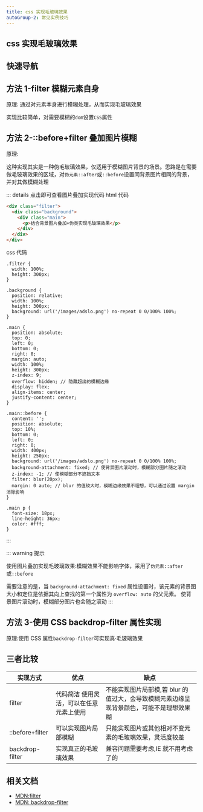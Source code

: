 ```yaml
---
title: css 实现毛玻璃效果
autoGroup-2: 常见实例技巧
---
```


## css 实现毛玻璃效果

## 快速导航

<TOC />

## 方法 1-filter 模糊元素自身

原理: 通过对元素本身进行模糊处理，从而实现毛玻璃效果

实现比较简单，对需要模糊的`dom`设置`CSS`属性

<exampleskill-glassEffectFilter />

## 方法 2-::before+filter 叠加图片模糊

原理:

这种实现其实是一种伪毛玻璃效果，仅适用于模糊图片背景的场景。思路是在需要做毛玻璃效果的区域，对`伪元素::after`或`::before`设置同背景图片相同的背景，并对其做模糊处理

<exampleskill-glassEffectBefore />

::: details 点击即可查看图片叠加实现代码
html 代码

```html
<div class="filter">
  <div class="background">
    <div class="main">
      <p>结合背景图片叠加+伪类实现毛玻璃效果</p>
    </div>
  </div>
</div>
```

css 代码

```css{10,38,39,40,41,42}
.filter {
  width: 100%;
  height: 300px;
}

.background {
  position: relative;
  width: 100%;
  height: 300px;
  background: url('/images/adslo.png') no-repeat 0 0/100% 100%;
}

.main {
  position: absolute;
  top: 0;
  left: 0;
  bottom: 0;
  right: 0;
  margin: auto;
  width: 100%;
  height: 300px;
  z-index: 9;
  overflow: hidden; // 隐藏超出的模糊边缘
  display: flex;
  align-items: center;
  justify-content: center;
}

.main::before {
  content: '';
  position: absolute;
  top: 10%;
  bottom: 0;
  left: 0;
  right: 0;
  width: 400px;
  height: 250px;
  background: url('/images/adslo.png') no-repeat 0 0/100% 100%;
  background-attachment: fixed; // 使背景图片滚动时，模糊部分图片随之滚动
  z-index: -1; // 使模糊部分不遮挡文本
  filter: blur(20px);
  margin: 0 auto; // blur 的值较大时，模糊边缘效果不理想，可以通过设置 margin 消除影响
}

.main p {
  font-size: 18px;
  line-height: 36px;
  color: #fff;
}
```

:::

::: warning 提示

使用图片叠加实现毛玻璃效果:模糊效果不能影响字体，采用了`伪元素::after`或`::before`

需要注意的是，当 `background-attachment: fixed` 属性设置时，该元素的背景图大小和定位是依据其向上查找的第一个属性为 `overflow: auto` 的父元素。 使背景图片滚动时，模糊部分图片也会随之滚动
:::

## 方法 3-使用 CSS backdrop-filter 属性实现

原理:使用 CSS 属性`backdrop-filter`可实现真·毛玻璃效果

<exampleskill-glassEffectBackdrop />

## 三者比较

| 实现方式        | 优点                                    | 缺点                                                                                    |
| --------------- | --------------------------------------- | --------------------------------------------------------------------------------------- |
| filter          | 代码简洁 使用灵活，可以在任意元素上使用 | 不能实现图片局部模,若 blur 的值过大，会导致模糊元素边缘呈现背景颜色，可能不是理想效果糊 |
| ::before+filter | 可以实现图片局部模糊                    | 只能实现图片或其他相对不变元素的毛玻璃效果，灵活度较差                                  |
| backdrop-filter | 实现真正的毛玻璃效果                    | 兼容问题需要考虑,IE 就不用考虑了的                                                      |

## 相关文档

- [MDN:filter](https://developer.mozilla.org/zh-CN/docs/Web/CSS/filter)
- [MDN: backdrop-filter](https://developer.mozilla.org/zh-CN/docs/Web/CSS/backdrop-filter)

<footer-FooterLink :isShareLink="true" :isDaShang="true" />
<div align="center">
<footer-ArticleAdvertiSpace   width="600" height="140" />
</div>
